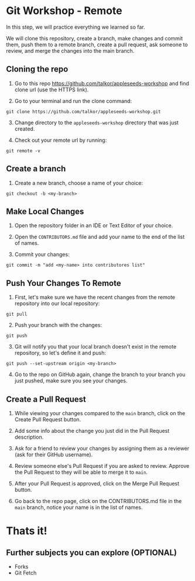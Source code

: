 Git Workshop - Remote
=========================

In this step, we will practice everything we learned so far.

We will clone this repository, create a branch, make changes and commit them, push them to a remote branch, create a pull request, ask someone to review, and merge the changes into the main branch.

## Cloning the repo

1. Go to this repo https://github.com/talkor/appleseeds-workshop and find clone url (use the HTTPS link).

2. Go to your terminal and run the clone command:

```
git clone https://github.com/talkor/appleseeds-workshop.git
```

3. Change directory to the `appleseeds-workshop` directory that was just created.

4. Check out your remote url by running:

```
git remote -v
```

## Create a branch

1. Create a new branch, choose a name of your choice:

```
git checkout -b <my-branch>
```

## Make Local Changes

1. Open the repository folder in an IDE or Text Editor of your choice.

2. Open the `CONTRIBUTORS.md` file and add your name to the end of the list of names.

3. Commit your changes:

```
git commit -m "add <my-name> into contributores list"
```

## Push Your Changes To Remote

1. First, let's make sure we have the recent changes from the remote repository into our local repository:

```
git pull
```

2. Push your branch with the changes:

```
git push
```

3. Git will notify you that your local branch doesn't exist in the remote repository, so let's define it and push:

```
git push --set-upstream origin <my-branch>
```

4. Go to the repo on GitHub again, change the branch to your branch you just pushed, make sure you see your changes.

## Create a Pull Request

1. While viewing your changes compared to the `main` branch, click on the Create Pull Request button.

2. Add some info about the change you just did in the Pull Request description.

3. Ask for a friend to review your changes by assigning them as a reviewer (ask for their GitHub username).

4. Review someone else's Pull Request if you are asked to review. Approve the Pull Request to they will be able to merge it to `main`.

5. After your Pull Request is approved, click on the Merge Pull Request button.

6. Go back to the repo page, click on the CONTRIBUTORS.md file in the `main` branch, notice your name is in the list of names.

# Thats it!

## Further subjects you can explore (OPTIONAL)
- Forks
- Git Fetch
